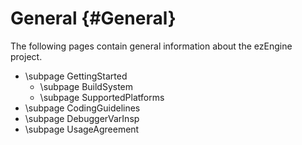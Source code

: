 General {#General}
=======

The following pages contain general information about the ezEngine project.

* \subpage GettingStarted
  * \subpage BuildSystem
  * \subpage SupportedPlatforms
* \subpage CodingGuidelines
* \subpage DebuggerVarInsp
* \subpage UsageAgreement